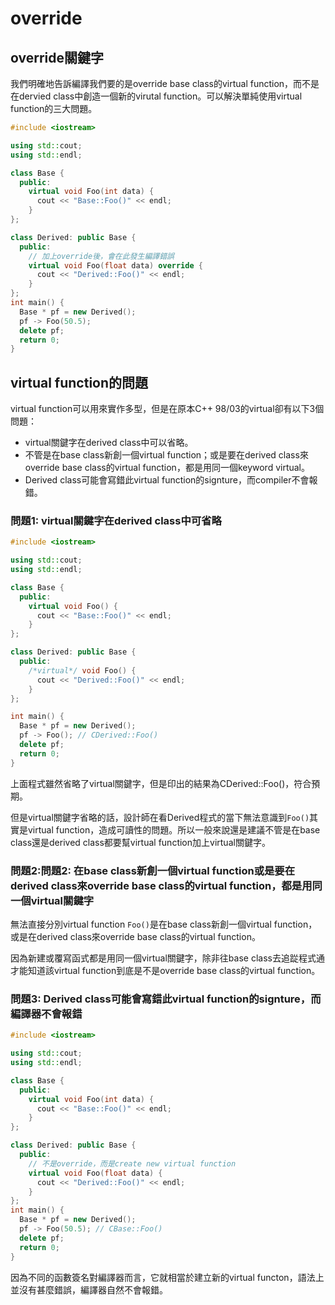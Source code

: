 # override

## override關鍵字

我們明確地告訴編譯我們要的是override base class的virtual function，而不是在dervied class中創造一個新的virutal function。可以解決單純使用virtual function的三大問題。

```cpp
#include <iostream>

using std::cout;
using std::endl;

class Base {
  public:
    virtual void Foo(int data) {
      cout << "Base::Foo()" << endl;
    }
};

class Derived: public Base {
  public:
    // 加上override後，會在此發生編譯錯誤
    virtual void Foo(float data) override {
      cout << "Derived::Foo()" << endl;
    }
};
int main() {
  Base * pf = new Derived();
  pf -> Foo(50.5);
  delete pf;
  return 0;
}
```

## virtual function的問題

virtual function可以用來實作多型，但是在原本C++ 98/03的virtual卻有以下3個問題：

* virtual關鍵字在derived class中可以省略。
* 不管是在base class新創一個virtual function；或是要在derived class來override base class的virtual function，都是用同一個keyword virtual。
* Derived class可能會寫錯此virtual function的signture，而compiler不會報錯。

### 問題1: virtual關鍵字在derived class中可省略

```cpp
#include <iostream>

using std::cout;
using std::endl;

class Base {
  public:
    virtual void Foo() {
      cout << "Base::Foo()" << endl;
    }
};

class Derived: public Base {
  public:
    /*virtual*/ void Foo() {
      cout << "Derived::Foo()" << endl;
    }
};

int main() {
  Base * pf = new Derived();
  pf -> Foo(); // CDerived::Foo()
  delete pf;
  return 0;
}
```

上面程式雖然省略了virtual關鍵字，但是印出的結果為CDerived::Foo\(\)，符合預期。

但是virtual關鍵字省略的話，設計師在看Derived程式的當下無法意識到`Foo()`其實是virtual function，造成可讀性的問題。所以一般來說還是建議不管是在base class還是derived class都要幫virtual function加上virtual關鍵字。

### 問題2:問題2: 在base class新創一個virtual function或是要在derived class來override base class的virtual function，都是用同一個virtual關鍵字

無法直接分別virtual function `Foo()`是在base class新創一個virtual function，或是在derived class來override base class的virtual function。

因為新建或覆寫函式都是用同一個virtual關鍵字，除非往base class去追踨程式通才能知道該virtual function到底是不是override base class的virtual function。

### 問題3: Derived class可能會寫錯此virtual function的signture，而編譯器不會報錯

```cpp
#include <iostream>

using std::cout;
using std::endl;

class Base {
  public:
    virtual void Foo(int data) {
      cout << "Base::Foo()" << endl;
    }
};

class Derived: public Base {
  public:
    // 不是override，而是create new virtual function
    virtual void Foo(float data) {
      cout << "Derived::Foo()" << endl;
    }
};
int main() {
  Base * pf = new Derived();
  pf -> Foo(50.5); // CBase::Foo()
  delete pf;
  return 0;
}
```

因為不同的函數簽名對編譯器而言，它就相當於建立新的virtual functon，語法上並沒有甚麼錯誤，編譯器自然不會報錯。



